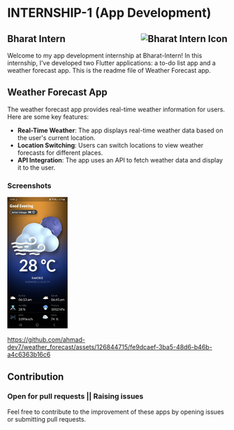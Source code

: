 # INTERNSHIP-1 (App Development)

## Bharat Intern <img src="https://bharatintern.live/static/logo-1825b371a1405102814a940ea9b0c0b8.png" alt="Bharat Intern Icon" style="float:right;height:30px;">

Welcome to my app development internship at Bharat-Intern! In this internship, I've developed two Flutter applications: a to-do list app and a weather forecast app. This is the readme file of Weather Forecast app.

## Weather Forecast App

The weather forecast app provides real-time weather information for users. Here are some key features:

- **Real-Time Weather**: The app displays real-time weather data based on the user's current location.
- **Location Switching**: Users can switch locations to view weather forecasts for different places.
- **API Integration**: The app uses an API to fetch weather data and display it to the user.

### Screenshots

<img src= "images/working_demo/home_page.jpg" alt= "Home Page" height="300"/>

https://github.com/ahmad-dev7/weather_forecast/assets/126844715/fe9dcaef-3ba5-48d6-b46b-a4c6363b16c6

## Contribution

### Open for pull requests || Raising issues

Feel free to contribute to the improvement of these apps by opening issues or submitting pull requests.
